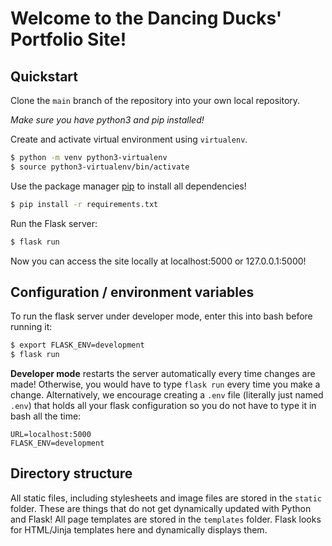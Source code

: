 # Welcome to the Dancing Ducks' Portfolio Site!

## Quickstart
Clone the `main` branch of the repository into your own local repository. 

_Make sure you have python3 and pip installed!_

Create and activate virtual environment using `virtualenv`.
```bash
$ python -m venv python3-virtualenv
$ source python3-virtualenv/bin/activate
```
Use the package manager [pip](https://pip.pypa.io/en/stable/) to install all dependencies!
```bash
$ pip install -r requirements.txt
```
Run the Flask server:
```bash
$ flask run
```
Now you can access the site locally at localhost:5000 or 127.0.0.1:5000!

## Configuration / environment variables
To run the flask server under developer mode, enter this into bash before running it:
```bash
$ export FLASK_ENV=development
$ flask run
```
**Developer mode** restarts the server automatically every time changes are made! Otherwise, you would have to type `flask run` every time you make a change.
Alternatively, we encourage creating a `.env` file (literally just named `.env`) that holds all your flask configuration so you do not have to type it in bash all the time:
```
URL=localhost:5000
FLASK_ENV=development
```

## Directory structure
All static files, including stylesheets and image files are stored in the `static` folder. These are things that do not get dynamically updated with Python and Flask!
All page templates are stored in the `templates` folder. Flask looks for HTML/Jinja templates here and dynamically displays them.
